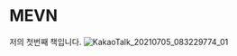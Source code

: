 # MEVN
저의 첫번째 책입니다. 
![KakaoTalk_20210705_083229774_01](https://user-images.githubusercontent.com/6982437/125244959-eb417800-e32a-11eb-981c-aed23f798bbf.jpg)
